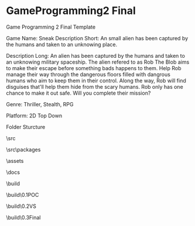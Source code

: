 # GameProgramming2 Final
 Game Programming 2 Final Template

Game Name:  Sneak
Description Short:  An small alien has been captured by the humans and taken to an unknowing place. 

Description Long: An alien has been captured by the humans and taken to an unknowing military spaceship. 
The alien refered to as Rob The Blob aims to make their escape before something bads happens to them. 
Help Rob manage their way through the dangerous floors filled with dangrous humans who aim to keep 
them in their control. Along the way, Rob will find disguises that'll help them hide from the scary humans. 
Rob only has one chance to make it out safe. Will you complete their mission?

Genre: Thriller, Stealth, RPG

Platform: 2D Top Down

Folder Sturcture

\src

\src\packages

\assets

\docs

\build

\build\0.1POC

\build\0.2VS

\build\0.3Final
